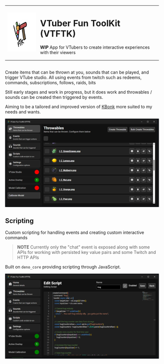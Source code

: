 <table>
<tr>
<td><img src="./app-icon.png" width="128px" height="128px"> 
</td>
<td>
<h1>VTuber Fun ToolKit (VTFTK)</h1>
<p><b>WIP</b> App for VTubers to create interactive experiences with their viewers
</p>
</td>
</tr>
</table>

## 

Create items that can be thrown at you, sounds that can be played, and trigger VTube studio. All using events from twitch such as redeems, commands, subscriptions, follows, raids, bits

Still early stages and work in progress, but it does work and throwables / sounds can be created then triggered by events.

Aiming to be a tailored and improved version of [KBonk](https://github.com/typeou/karasubonk) more suited to my needs and wants.

![Throwables](./docs/throwables.png)

## Scripting 

Custom scripting for handling events and creating custom interactive commands

> **NOTE**
> Currently only the "chat" event is exposed along with some APIs for working with persisted key value pairs and some Twitch and HTTP APIs


Built on `deno_core` providing scripting through JavaScript.


![Scripting](./docs/scripts.png)
